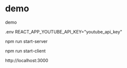 # demo

demo

.env REACT_APP_YOUTUBE_API_KEY="youtube_api_key"

npm run start-server

npm run start-client

http://localhost:3000
